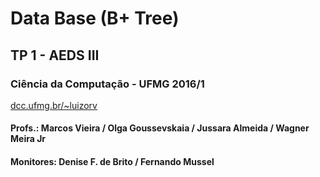 # Data Base (B+ Tree)

## TP 1 - AEDS III

### Ciência da Computação - UFMG 2016/1

[dcc.ufmg.br/~luizorv]

[dcc.ufmg.br/~luizorv]: http://dcc.ufmg.br/~luizorv

#### Profs.: Marcos Vieira / Olga Goussevskaia / Jussara Almeida / Wagner Meira Jr
#### Monitores: Denise F. de Brito / Fernando Mussel
